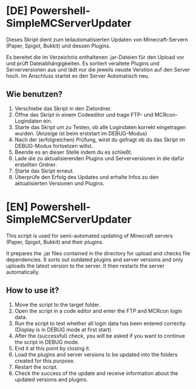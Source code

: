 # [DE] Powershell-SimpleMCServerUpdater
Dieses Skript dient zum teilautomatisierten Updaten von Minecraft-Servern (Paper, Spigot, Bukkit) und dessen Plugins.

Es bereitet die im Verzeichnis enthaltenen .jar-Dateien für den Upload vor und prüft Dateiabhängigkeiten.
Es sortiert veraltete Plugins und Serverversionen aus und lädt nur die jeweils neuste Verstion auf den Server hoch.
Im Anschluss startet es den Server Automatisch neu.


<h2> Wie benutzen? </h2>
<ol>
    <li>Verschiebe das Skript in den Zielordner.</li>
    <li>Öffne das Skript in einem Codeeditor und trage FTP- und MCRcon-Logindaten ein.</li>
    <li>Starte das Skript um zu Testen, ob alle Logindaten korrekt eingetragen wurden. (Anzeige ist beim erststart im DEBUG-Modus) </li>
    <li>Nach der (erfolgreichen) Prüfung, wirst du gefragt ob du das Skript im DEBUG-Modus fortsetzen willst.
    <li>Beende es an dieser Stelle indem du es schließt.</li>
    <li>Lade die zu aktualisierenden Plugins und Serverversionen in die dafür erstellten Ordner.</li>
    <li>Starte das Skript erneut.</li>
    <li>Überprüfe den Erfolg des Updates und erhalte Infos zu den aktualisierten Versionen und Plugins.</li>
</ol>



# [EN] Powershell-SimpleMCServerUpdater
This script is used for semi-automated updating of Minecraft servers (Paper, Spigot, Bukkit) and their plugins.

It prepares the .jar files contained in the directory for upload and checks file dependencies.
It sorts out outdated plugins and server versions and only uploads the latest version to the server.
It then restarts the server automatically.

<h2> How to use it? </h2>
<ol>
    <li>Move the script to the target folder.</li>
    <li>Open the script in a code editor and enter the FTP and MCRcon login data.</li>
    <li>Run the script to test whether all login data has been entered correctly. (Display is in DEBUG mode at first start) </li>
    <li>After the (successful) check, you will be asked if you want to continue the script in DEBUG mode.</li>
    <li>End it at this point by closing it.</li>
    <li>Load the plugins and server versions to be updated into the folders created for this purpose.</li>
    <li>Restart the script.</li>
    <li>Check the success of the update and receive information about the updated versions and plugins.</li>
</ol>




<!-- Verschiebe das Skript in das Verzeichnis, in welchem es zukünftig arbeiten soll.
Öffne die .ps1 Datei mit Notepad++ oder einem anderen Codeeditor. 
Trage im Teil "In diesem Abschnitt können alle nötigen Variablen und Logindaten festgelegt werden." deine Logindaten für MCRcon und FTP ein und speichere das Skript.
Starte das Skript.
Beim Erststart wird das Skript im DEBUG-Modus ausgeführt um alle nötigen Ordner zu erstellen und deine eingetragenen Logindaten zu prüfen.
Wenn alles korrekt war, wirst du gefragt, ob du das Skript im DEBUG-Modus fortsetzen willst. Beende das Skript an dieser Stelle.
Lade nun deine zu Updatenden Plugins und ServerVersionen in die dafür erstellten Ordner.
Starte das Skript erneut.
Nach Abschluss wird dir angezeigt, ob alles geklappt hat. Wenn ja, werden die Außerdem die neue Serverversion und alle erfolgreich Installieren Plugins angezeigt.-->

